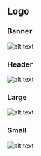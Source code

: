 ## Logo

### Banner
![alt text](https://github.com/aws-samples/aws2tf/blob/python/.logos/aws2tf-banner.png?raw=true)

### Header
![alt text](https://github.com/aws-samples/aws2tf/blob/python/.logos/aws2tf-header.png?raw=true)


### Large
![alt text](https://github.com/aws-samples/aws2tf/blob/python/.logos/aws2tf.png?raw=true)

### Small
![alt text](https://github.com/aws-samples/aws2tf/blob/python/.logos/aws2tf-small.png?raw=true)
